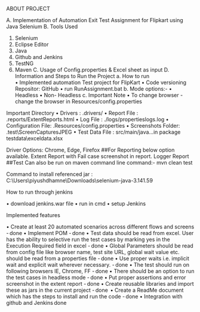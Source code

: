 ABOUT PROJECT 

A.	Implementation of Automation Exit Test Assignment for Flipkart using Java Selenium
B.	Tools Used 
1.	Selenium 
2.	Eclipse Editor
3.	Java
4.	Github and Jenkins
5.	TestNG 
6.	Maven 
C.	Usage of Config.properties & Excel sheet as input
D.	Information and Steps to Run the Project
a.	How to run  
•	Implemented automation Test project for FlipKart
•	Code versioning Repositor: GitHub
•	run RunAssignment.bat 
b.	Mode options:-
•	Headless 
•	Non- Headless
c.	Important Note 
•	To change browser - change the browser in Resources/config.properties 

Important Directory 
•	Drivers : .drivers/ 
•	Report File : .reports/ExtentReports.html 
•	Log File : ./logs/propertieslogs.log 
•	Configuration File: .Resources/config.properties 
•	Screenshots Folder: .test\ScreenCapturesJPEG 
•	Test Data File : src/main/java…in package testdata\exceldata.xlsx


Driver Options:
Chrome, Edge, Firefox
##For Reporting below option available. Extent Report with Fail case screenshot in report. Logger Report
##Test Can also be run on maven command line command:- mvn clean test

Command to install referenced  jar : 
C:\Users\piyushdhamne\Downloads\selenium-java-3.141.59 
 
How to run through jenkins 

•	download jenkins.war file 
•	run in cmd 
•	setup Jenkins 

 
Implemented features 

•	Create at least 20 automated scenarios across different flows and screens - done 
•	Implement POM - done 
•	Test data should be read from excel. User has the ability to selective run the test cases by marking yes in the Execution Required field in excel - done 
•	Global Parameters should be read from config file like browser name, test site URL, global wait value etc. should be read from a properties file - done 
•	Use proper waits i.e. implicit wait and explicit wait wherever necessary. - done 
•	The test should run on following browsers IE, Chrome, FF - done 
•	There should be an option to run the test cases in headless mode - done 
•	Put proper assertions and error screenshot in the extent report - done 
•	Create reusable libraries and import these as jars in the current project - done 
•	Create a ReadMe document which has the steps to install and run the code - done 
•	Integration with github and Jenkins done 
